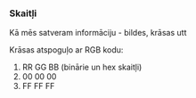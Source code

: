 ### Skaitļi

Kā mēs satveram informāciju - bildes, krāsas utt

Krāsas atspoguļo ar RGB kodu:
1. RR  GG  BB (binārie un hex skaitļi)
2. 00  00  00
3. FF  FF  FF
